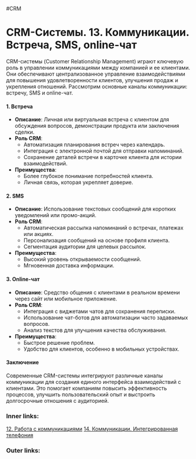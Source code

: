 #CRM 

# CRM-Системы. 13. Коммуникации. Встреча, SMS, online-чат

CRM-системы (Customer Relationship Management) играют ключевую роль в управлении коммуникациями между компанией и ее клиентами. Они обеспечивают централизованное управление взаимодействиями для повышения удовлетворенности клиентов, улучшения продаж и укрепления отношений. Рассмотрим основные каналы коммуникации: встречу, SMS и online-чат.

#### 1. **Встреча**

- **Описание**: Личная или виртуальная встреча с клиентом для обсуждения вопросов, демонстрации продукта или заключения сделки.
- **Роль CRM**:
    - Автоматизация планирования встреч через календарь.
    - Интеграция с электронной почтой для отправки напоминаний.
    - Сохранение деталей встречи в карточке клиента для истории взаимодействий.
- **Преимущества**:
    - Более глубокое понимание потребностей клиента.
    - Личная связь, которая укрепляет доверие.

#### 2. **SMS**

- **Описание**: Использование текстовых сообщений для коротких уведомлений или промо-акций.
- **Роль CRM**:
    - Автоматическая рассылка напоминаний о встречах, платежах или акциях.
    - Персонализация сообщений на основе профиля клиента.
    - Сегментация аудитории для целевых рассылок.
- **Преимущества**:
    - Высокий уровень открываемости сообщений.
    - Мгновенная доставка информации.

#### 3. **Online-чат**

- **Описание**: Средство общения с клиентами в реальном времени через сайт или мобильное приложение.
- **Роль CRM**:
    - Интеграция с виджетами чатов для сохранения переписки.
    - Использование чат-ботов для автоматизации часто задаваемых вопросов.
    - Анализ текстов для улучшения качества обслуживания.
- **Преимущества**:
    - Быстрое решение проблем.
    - Удобство для клиентов, особенно в мобильных устройствах.

#### Заключение

Современные CRM-системы интегрируют различные каналы коммуникации для создания единого интерфейса взаимодействий с клиентами. Это помогает компаниям повысить эффективность процессов, улучшить пользовательский опыт и выстроить долгосрочные отношения с аудиторией.

### Inner links:
[12. Работа с коммуникациями](2.%20Knowledge/IT%20продукты/CRM/12.%20Работа%20с%20коммуникациями.md)
[14. Коммуникации. Интегрированная телефония](2.%20Knowledge/IT%20продукты/CRM/14.%20Коммуникации.%20Интегрированная%20телефония.md)
### Outer links:
